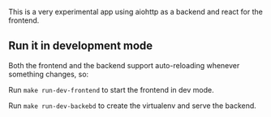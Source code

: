 This is a very experimental app using aiohttp as a backend and react for the frontend.

## Run it in development mode

Both the frontend and the backend support auto-reloading whenever something
 changes, so:

Run `make run-dev-frontend` to start the frontend in dev mode.

Run `make run-dev-backebd` to create the virtualenv and serve the backend.
